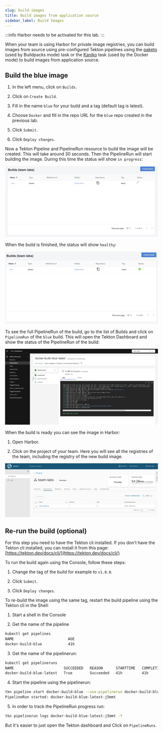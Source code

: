 ```yaml
---
slug: build-images
title: Build images from application source
sidebar_label: Build Images
---
```


:::info
Harbor needs to be activated for this lab.
:::

When your team is using Harbor for private image registries, you can build images from source using pre-configured Tekton pipelines using the [paketo](https://buildpacks.io/docs/buildpack-author-guide/package-a-buildpack/) (used by Buildpacks mode) task or the [Kaniko](https://github.com/GoogleContainerTools/kaniko) task (used by the Docker mode) to build images from application source.

## Build the blue image

1. In the left menu, click on `Builds`.

2. Click on `Create Build`.

3. Fill in the name `blue` for your build and a tag (default tag is latest).

4. Choose `Docker` and fill in the repo URL for the `blue` repo created in the previous lab.

5. Click `Submit`.

6. Click `Deploy changes`.

Now a Tekton Pipeline and PipelineRun resource to build the image will be created. This will take around 30 seconds. Then the PipelineRun will start building the image. During this time the status will show `in progress`:

![build status](../../img/build-status.png)

When the build is finished, the status will show `healthy`:

![build status](../../img/build-status-1.png)

To see the full PipelineRun of the build, go to the list of Builds and click on `PipelineRun` of the `blue` build. This will open the Tekton Dashboard and show the status of the PipelineRun of the build:

![build status](../../img/build-status-2.png)

When the build is ready you can see the image in Harbor:

1. Open Harbor.

2. Click on the project of your team. Here you will see all the registries of the team, including the registry of the new build image.

![build status](../../img/build-status-3.png)

## Re-run the build (optional)

For this step you need to have the Tekton cli installed. If you don't have the Tekton cli installed, you can install it from this page: [https://tekton.dev/docs/cli/](https://tekton.dev/docs/cli/)

To run the build again using the Console, follow these steps:

1. Change the tag of the build for example to `v1.0.0`.

2. Click `Submit`.

3. Click `Deploy changes`.

To re-build the image using the same tag, restart the build pipeline using the Tekton cli in the Shell:

1. Start a shell in the Console

2. Get the name of the pipeline

```bash
kubectl get pipelines
NAME                         AGE
docker-build-blue            41h
```

3. Get the name of the pipelinerun:

```bash
kubectl get pipelineruns
NAME                       SUCCEEDED   REASON      STARTTIME   COMPLETIONTIME
docker-build-blue-latest   True        Succeeded   41h         41h
```

4. Start the pipeline using the pipelinerun:

```bash
tkn pipeline start docker-build-blue --use-pipelinerun docker-build-blue-latest
PipelineRun started: docker-build-blue-latest-j5mmt
```

5. In order to track the PipelineRun progress run:

```bash
tkn pipelinerun logs docker-build-blue-latest-j5mmt -f
```

But it's easier to just open the Tekton dashboard and Click on `PipelineRuns`.
